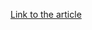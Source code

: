[Link to the article](https://welivesecurity.com/2016/08/30/osxkeydnap-spreads-via-signed-transmission-application/)
